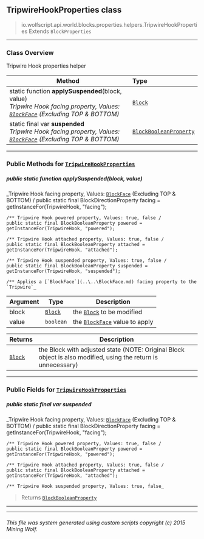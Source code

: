 ## TripwireHookProperties __class__

>io.wolfscript.api.world.blocks.properties.helpers.TripwireHookProperties
>Extends `BlockProperties`

---

### Class Overview

Tripwire Hook properties helper

Method | Type   
--- | :--- 
static function __applySuspended__(block, value) <br> _Tripwire Hook facing property, Values: [`BlockFace`](..\..\BlockFace.md) (Excluding TOP & BOTTOM)_ | [`Block`](..\..\Block.md)
static final var __suspended__ <br> _Tripwire Hook facing property, Values: [`BlockFace`](..\..\BlockFace.md) (Excluding TOP & BOTTOM)_ | [`BlockBooleanProperty`](..\BlockBooleanProperty.md)



---


### Public Methods for [`TripwireHookProperties`](TripwireHookProperties.md)

##### <a id='applysuspended'></a>public static function __applySuspended__(block, value)

_Tripwire Hook facing property, Values: [`BlockFace`](..\..\BlockFace.md) (Excluding TOP & BOTTOM) /
    public static final BlockDirectionProperty facing = getInstanceFor(TripwireHook, "facing");

    /** Tripwire Hook powered property, Values: true, false /
    public static final BlockBooleanProperty powered = getInstanceFor(TripwireHook, "powered");

    /** Tripwire Hook attached property, Values: true, false /
    public static final BlockBooleanProperty attached = getInstanceFor(TripwireHook, "attached");

    /** Tripwire Hook suspended property, Values: true, false /
    public static final BlockBooleanProperty suspended = getInstanceFor(TripwireHook, "suspended");

    /** Applies a [`BlockFace`](..\..\BlockFace.md) facing property to the `Tripwire`_

Argument | Type | Description  
--- | --- | --- 
block | [`Block`](..\..\Block.md) | the [`Block`](..\..\Block.md) to be modified
value | `boolean` | the [`BlockFace`](..\..\BlockFace.md) value to apply

Returns | Description
--- | --- 
[`Block`](..\..\Block.md) | the Block with adjusted state (NOTE: Original Block object is also modified, using the return is unnecessary)


---

### Public Fields for [`TripwireHookProperties`](TripwireHookProperties.md)

##### <a id='suspended'></a>public static final var __suspended__

_Tripwire Hook facing property, Values: [`BlockFace`](..\..\BlockFace.md) (Excluding TOP & BOTTOM) /
    public static final BlockDirectionProperty facing = getInstanceFor(TripwireHook, "facing");

    /** Tripwire Hook powered property, Values: true, false /
    public static final BlockBooleanProperty powered = getInstanceFor(TripwireHook, "powered");

    /** Tripwire Hook attached property, Values: true, false /
    public static final BlockBooleanProperty attached = getInstanceFor(TripwireHook, "attached");

    /** Tripwire Hook suspended property, Values: true, false_

>Returns
>  [`BlockBooleanProperty`](..\BlockBooleanProperty.md)

---
---


###### This file was system generated using custom scripts copyright (c) 2015 Mining Wolf.
	

